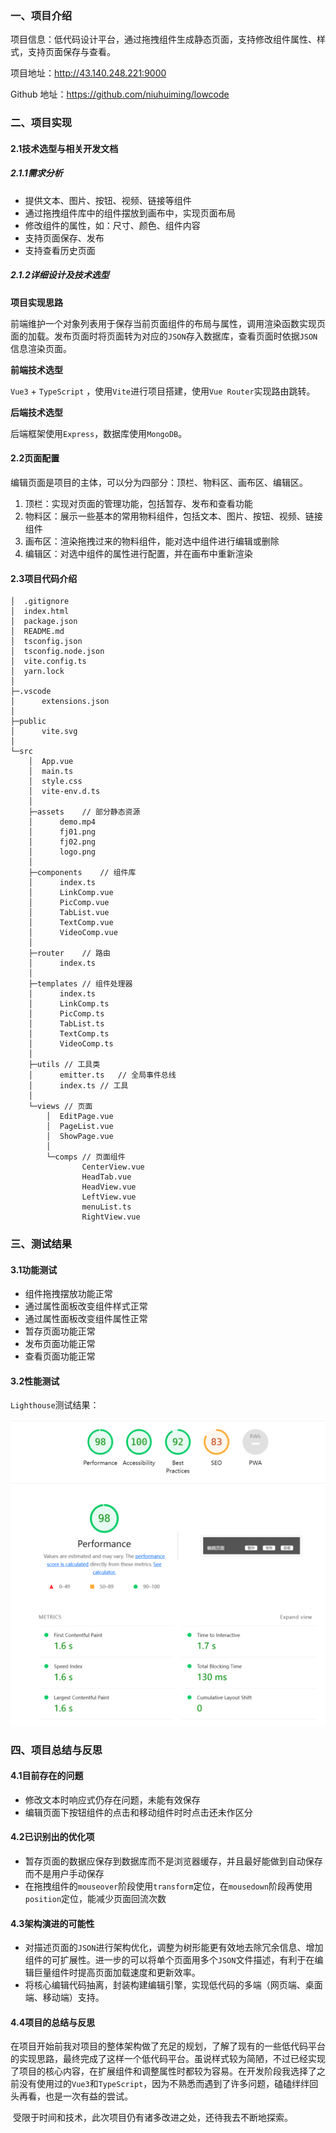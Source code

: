 ### 一、项目介绍

项目信息：低代码设计平台，通过拖拽组件生成静态页面，支持修改组件属性、样式，支持页面保存与查看。

项目地址：http://43.140.248.221:9000

Github 地址：https://github.com/niuhuiming/lowcode



### 二、项目实现

#### 2.1技术选型与相关开发文档

##### 2.1.1需求分析

- 提供文本、图片、按钮、视频、链接等组件
- 通过拖拽组件库中的组件摆放到画布中，实现页面布局
- 修改组件的属性，如：尺寸、颜色、组件内容
- 支持页面保存、发布
- 支持查看历史页面

##### 2.1.2详细设计及技术选型

**项目实现思路**

前端维护一个对象列表用于保存当前页面组件的布局与属性，调用渲染函数实现页面的加载。发布页面时将页面转为对应的`JSON`存入数据库，查看页面时依据`JSON`信息渲染页面。

**前端技术选型**

`Vue3` + `TypeScript` ，使用`Vite`进行项目搭建，使用`Vue Router`实现路由跳转。

**后端技术选型**

后端框架使用`Express`，数据库使用`MongoDB`。

#### 2.2页面配置

编辑页面是项目的主体，可以分为四部分：顶栏、物料区、画布区、编辑区。

1. 顶栏：实现对页面的管理功能，包括暂存、发布和查看功能
2. 物料区：展示一些基本的常用物料组件，包括文本、图片、按钮、视频、链接组件
3. 画布区：渲染拖拽过来的物料组件，能对选中组件进行编辑或删除
4. 编辑区：对选中组件的属性进行配置，并在画布中重新渲染

#### 2.3项目代码介绍

```
│  .gitignore
│  index.html
│  package.json
│  README.md
│  tsconfig.json
│  tsconfig.node.json
│  vite.config.ts
│  yarn.lock
│  
├─.vscode
│      extensions.json
│      
├─public
│      vite.svg
│      
└─src
    │  App.vue
    │  main.ts
    │  style.css
    │  vite-env.d.ts
    │  
    ├─assets	// 部分静态资源
    │      demo.mp4
    │      fj01.png
    │      fj02.png
    │      logo.png
    │      
    ├─components	// 组件库
    │      index.ts
    │      LinkComp.vue
    │      PicComp.vue
    │      TabList.vue
    │      TextComp.vue
    │      VideoComp.vue
    │      
    ├─router	// 路由
    │      index.ts
    │      
    ├─templates	// 组件处理器
    │      index.ts
    │      LinkComp.ts
    │      PicComp.ts
    │      TabList.ts
    │      TextComp.ts
    │      VideoComp.ts
    │      
    ├─utils	// 工具类
    │      emitter.ts	// 全局事件总线
    │      index.ts	// 工具
    │      
    └─views	// 页面
        │  EditPage.vue
        │  PageList.vue
        │  ShowPage.vue
        │  
        └─comps	// 页面组件
                CenterView.vue
                HeadTab.vue
                HeadView.vue
                LeftView.vue
                menuList.ts
                RightView.vue
```



### 三、测试结果

#### 3.1功能测试

- 组件拖拽摆放功能正常
- 通过属性面板改变组件样式正常
- 通过属性面板改变组件属性正常
- 暂存页面功能正常
- 发布页面功能正常
- 查看页面功能正常

#### 3.2性能测试

`Lighthouse`测试结果：

<img src="./src/assets/readme_01.png" style="zoom:50%;" />



### 四、项目总结与反思

#### 4.1目前存在的问题

- 修改文本时响应式仍存在问题，未能有效保存
- 编辑页面下按钮组件的点击和移动组件时时点击还未作区分

#### 4.2已识别出的优化项

- 暂存页面的数据应保存到数据库而不是浏览器缓存，并且最好能做到自动保存而不是用户手动保存
- 在拖拽组件的`mouseover`阶段使用`transform`定位，在`mousedown`阶段再使用`position`定位，能减少页面回流次数

#### 4.3架构演进的可能性

- 对描述页面的`JSON`进行架构优化，调整为树形能更有效地去除冗余信息、增加组件的可扩展性。进一步的可以将单个页面用多个`JSON`文件描述，有利于在编辑巨量组件时提高页面加载速度和更新效率。
- 将核心编辑代码抽离，封装构建编辑引擎，实现低代码的多端（网页端、桌面端、移动端）支持。

#### 4.4项目的总结与反思

​        在项目开始前我对项目的整体架构做了充足的规划，了解了现有的一些低代码平台的实现思路，最终完成了这样一个低代码平台。虽说样式较为简陋，不过已经实现了项目的核心内容，在扩展组件和调整属性时都较为容易。在开发阶段我选择了之前没有使用过的`Vue3`和`TypeScript`，因为不熟悉而遇到了许多问题，磕磕绊绊回头再看，也是一次有益的尝试。

​        受限于时间和技术，此次项目仍有诸多改进之处，还待我去不断地探索。
